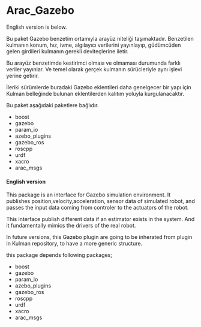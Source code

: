   # Arac_Gazebo
  English version is below.

  Bu paket Gazebo benzetim ortamıyla arayüz niteliği taşımaktadır.
  Benzetilen kulmanın konum, hız, ivme, algılayıcı verilerini yayınlayıp,
  güdümcüden gelen girdileri kulmanın gerekli deviteçlerine iletir.

  Bu arayüz benzetimde kestirimci olması ve olmaması durumunda farklı veriler yayınlar.
  Ve temel olarak gerçek kulmanın sürücleriyle aynı işlevi yerine getirir.

  İleriki sürümlerde buradaki Gazebo eklentileri daha genelgecer bir yapı için Kulman belleğinde
  bulunan eklentilerden kalıtım yoluyla kurgulanacaktır.

  Bu paket aşağıdaki paketlere bağlıdır.
  * boost
  * gazebo
  * param_io
  * azebo_plugins
  * gazebo_ros
  * roscpp
  * urdf
  * xacro
  * arac_msgs


  #### English version

  This package is an interface for Gazebo simulation environment. It publishes position,velocity,acceleration,
  sensor data of simulated robot, and passes the input data coming from controler to the actuators of the robot.

  This interface publish different data if an estimator exists in the system. And it fundamentally mimics the drivers of the real robot.

  In future versions, this Gazebo plugin are going to be inherated from plugin in Kulman repository, to have a more generic structure.

  this package depends following packages;
  * boost
  * gazebo
  * param_io
  * azebo_plugins
  * gazebo_ros
  * roscpp
  * urdf
  * xacro
  * arac_msgs
